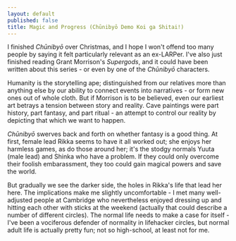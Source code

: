```yaml
---
layout: default
published: false
title: Magic and Progress (Chūnibyō Demo Koi ga Shitai!)
---
```


I finished *Chūnibyō* over Christmas, and I hope I won't offend too many people by saying it felt particularly relevant as an ex-LARPer. I've also just finished reading Grant Morrison's *Supergods*, and it could have been written about this series - or even by one of the *Chūnibyō* characters.

Humanity is the storytelling ape; distinguished from our relatives more than anything else by our ability to connect events into narratives - or form new ones out of whole cloth. But if Morrison is to be believed, even our earliest art betrays a tension between story and reality. Cave paintings were part history, part fantasy, and part ritual - an attempt to control our reality by depicting that which we want to happen.

*Chūnibyō* swerves back and forth on whether fantasy is a good thing. At first, female lead Rikka seems to have it all worked out; she enjoys her harmless games, as do those around her; it's the stodgy normals Yuuta (male lead) and Shinka who have a problem. If they could only overcome their foolish embarassment, they too could gain magical powers and save the world.

But gradually we see the darker side, the holes in Rikka's life that lead her here. The implications make me slightly uncomfortable - I met many well-adjusted people at Cambridge who nevertheless enjoyed dressing up and hitting each other with sticks at the weekend (actually that could describe a number of different circles). The normal life needs to make a case for itself - I've been a vociferous defender of normality in lifehacker circles, but normal adult life is actually pretty fun; not so high-school, at least not for me.